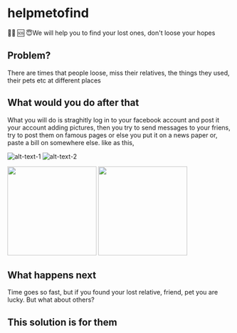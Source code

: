 # helpmetofind
 🙏🏼 🆘 😇We will help you to find your lost ones, don't loose your hopes  

## Problem?
There are times that people loose, miss their relatives, the things they used, their pets etc at different places

## What would you do after that
What you will do is straghitly log in to your facebook account and post it your account adding pictures, then you try to send messages to 
your friens, try to post them on famous pages or else you put it on a news paper or, paste a bill on somewhere else.
 like as this,



![alt-text-1](http://ghk.h-cdn.co/assets/cm/15/12/550914cc16bd6-ghk-lost-pet-xl.jpg "title-1") ![alt-text-2](https://lh3.ggpht.com/LrTNkamEvilw9bsg0nMQUEFcFsdJcgj-pVP3DvOkq3X4W7bBrZRG3bzt8yuysIq1usgW=h900 "title-2")

<img src="http://ghk.h-cdn.co/assets/cm/15/12/550914cc16bd6-ghk-lost-pet-xl.jpg" width="200"/> <img src="https://lh3.ggpht.com/LrTNkamEvilw9bsg0nMQUEFcFsdJcgj-pVP3DvOkq3X4W7bBrZRG3bzt8yuysIq1usgW=h900" width="200"/>


## What happens next
Time goes so fast, but if you found your lost relative, friend, pet you are lucky. But what about others?

## This solution is for them
